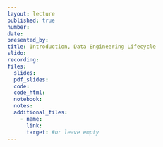 ```yaml
---
layout: lecture
published: true
number: 
date: 
presented_by: 
title: Introduction, Data Engineering Lifecycle
slido:
recording: 
files:
  slides:
  pdf_slides:
  code:
  code_html:
  notebook:
  notes:
  additional_files:
    - name:
      link:
      target: #or leave empty
---
```

